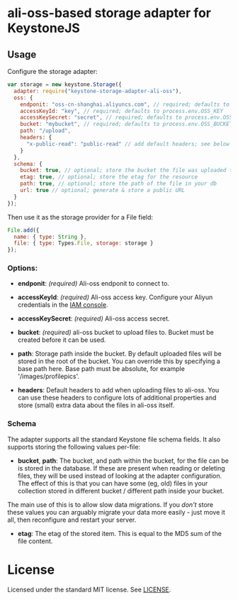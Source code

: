 # ali-oss-based storage adapter for KeystoneJS

## Usage

Configure the storage adapter:

```js
var storage = new keystone.Storage({
  adapter: require("keystone-storage-adapter-ali-oss"),
  oss: {
    endponit: "oss-cn-shanghai.aliyuncs.com", // required; defaults to process.env.OSS_ENDPONIT
    accessKeyId: "key", // required; defaults to process.env.OSS_KEY
    accessKeySecret: "secret", // required; defaults to process.env.OSS_SECRET
    bucket: "mybucket", // required; defaults to process.env.OSS_BUCKET
    path: "/upload",
    headers: {
      "x-public-read": "public-read" // add default headers; see below for details
    }
  },
  schema: {
    bucket: true, // optional; store the bucket the file was uploaded to in your db
    etag: true, // optional; store the etag for the resource
    path: true, // optional; store the path of the file in your db
    url: true // optional; generate & store a public URL
  }
});
```

Then use it as the storage provider for a File field:

```js
File.add({
  name: { type: String },
  file: { type: Types.File, storage: storage }
});
```

### Options:

* **endponit**: _(required)_ Ali-oss endponit to connect to.

* **accessKeyId**: _(required)_ Ali-oss access key. Configure your Aliyun credentials in the [IAM console](https://console.Aliyun.amazon.com/iam/home?region=ap-southeast-2#home).

* **accessKeySecret**: _(required)_ Ali-oss access secret.

* **bucket**: _(required)_ ali-oss bucket to upload files to. Bucket must be created before it can be used.

* **path**: Storage path inside the bucket. By default uploaded files will be stored in the root of the bucket. You can override this by specifying a base path here. Base path must be absolute, for example '/images/profilepics'.

* **headers**: Default headers to add when uploading files to ali-oss. You can use these headers to configure lots of additional properties and store (small) extra data about the files in ali-oss itself.

### Schema

The adapter supports all the standard Keystone file schema fields. It also supports storing the following values per-file:

* **bucket**, **path**: The bucket, and path within the bucket, for the file can be is stored in the database. If these are present when reading or deleting files, they will be used instead of looking at the adapter configuration. The effect of this is that you can have some (eg, old) files in your collection stored in different bucket / different path inside your bucket.

The main use of this is to allow slow data migrations. If you _don't_ store these values you can arguably migrate your data more easily - just move it all, then reconfigure and restart your server.

* **etag**: The etag of the stored item. This is equal to the MD5 sum of the file content.

# License

Licensed under the standard MIT license. See [LICENSE](license).
